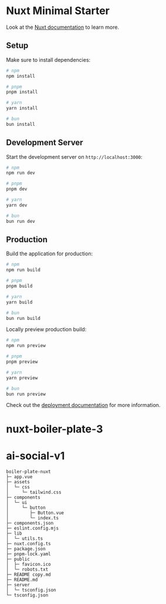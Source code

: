 # Nuxt Minimal Starter

Look at the [Nuxt documentation](https://nuxt.com/docs/getting-started/introduction) to learn more.

## Setup

Make sure to install dependencies:

```bash
# npm
npm install

# pnpm
pnpm install

# yarn
yarn install

# bun
bun install
```

## Development Server

Start the development server on `http://localhost:3000`:

```bash
# npm
npm run dev

# pnpm
pnpm dev

# yarn
yarn dev

# bun
bun run dev
```

## Production

Build the application for production:

```bash
# npm
npm run build

# pnpm
pnpm build

# yarn
yarn build

# bun
bun run build
```

Locally preview production build:

```bash
# npm
npm run preview

# pnpm
pnpm preview

# yarn
yarn preview

# bun
bun run preview
```

Check out the [deployment documentation](https://nuxt.com/docs/getting-started/deployment) for more information.
# nuxt-boiler-plate-3
# ai-social-v1

```
boiler-plate-nuxt
├─ app.vue
├─ assets
│  └─ css
│     └─ tailwind.css
├─ components
│  └─ ui
│     └─ button
│        ├─ Button.vue
│        └─ index.ts
├─ components.json
├─ eslint.config.mjs
├─ lib
│  └─ utils.ts
├─ nuxt.config.ts
├─ package.json
├─ pnpm-lock.yaml
├─ public
│  ├─ favicon.ico
│  └─ robots.txt
├─ README copy.md
├─ README.md
├─ server
│  └─ tsconfig.json
└─ tsconfig.json

```